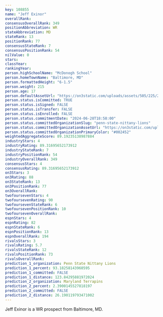 ```yaml
---
key: 108855
name: "Jeff Exinor"
overallRank: 
consensusOverallRank: 349
positionAbbreviation: WR
stateAbbreviation: MD
stateRank: 13
positionRank: 77
consensusStateRank: 7
consensusPositionRank: 54
nilValue: 0
stars: 
classYear: 
rankingYear: 
person.highSchoolName: "McDonogh School"
person.homeTownName: "Baltimore, MD"
person.formattedHeight: "6-1.5"
person.weight: 215
person.age: 17
person.defaultAssetUrl: "https://on3static.com/uploads/assets/505/225/225505.png"
person.status.isCommitted: TRUE
person.status.isSigned: FALSE
person.status.isTransfer: FALSE
person.status.isEnrolled: FALSE
person.status.commitmentDate: "2024-06-28T18:58:00"
person.status.committedOrganizationSlug: "penn-state-nittany-lions"
person.status.committedOrganizationAssetUrl: "https://on3static.com/uploads/assets/800/149/149800.svg"
person.status.committedOrganizationPrimaryColor: "#002452"
weightedAggregateScore: 89.19235138987884
industryStars: 4
industryRating: 89.31695652173912
industryStateRank: 7
industryPositionRank: 54
industryOverallRank: 349
consensusStars: 4
consensusRating: 89.31695652173912
on3Stars: 3
on3Rating: 88
on3StateRank: 13
on3PositionRank: 77
on3OverallRank: 
twofoursevenStars: 4
twofoursevenRating: 90
twofoursevenStateRank: 6
twofoursevenPositionRank: 10
twofoursevenOverallRank: 
espnStars: 4
espnRating: 82
espnStateRank: 6
espnPositionRank: 13
espnOverallRank: 194
rivalsStars: 3
rivalsRating: 5.7
rivalsStateRank: 12
rivalsPositionRank: 73
rivalsOverallRank: 
prediction_1_organization: Penn State Nittany Lions
prediction_1_percent: 93.18258143960595
prediction_1_committed: FALSE
prediction_1_distance: 123.84295881972024
prediction_2_organization: Maryland Terrapins
prediction_2_percent: 2.3900145527818197
prediction_2_committed: FALSE
prediction_2_distance: 26.190119793471002
---
```

Jeff Exinor is a WR prospect from Baltimore, MD.